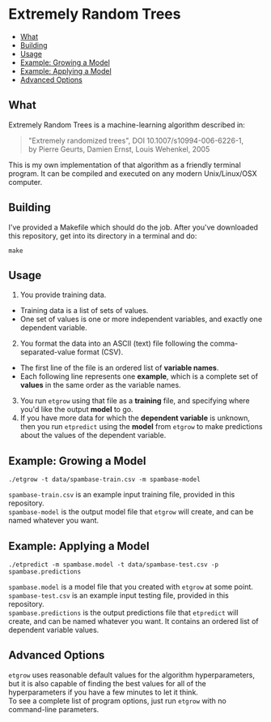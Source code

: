 # Extremely Random Trees

* [What](#what)
* [Building](#building)
* [Usage](#usage)
* [Example: Growing a Model](#example-growing-a-model)
* [Example: Applying a Model](#example-applying-a-model)
* [Advanced Options](#advanced-options)

## What

Extremely Random Trees is a machine-learning algorithm described in:

> "Extremely randomized trees", DOI 10.1007/s10994-006-6226-1,  
> by Pierre Geurts, Damien Ernst, Louis Wehenkel, 2005

This is my own implementation of that algorithm as a friendly terminal program.
It can be compiled and executed on any modern Unix/Linux/OSX computer.

## Building

I've provided a Makefile which should do the job.
After you've downloaded this repository, get into its directory in a terminal and do:

```
make
```

## Usage

1. You provide training data.
  * Training data is a list of sets of values.
  * One set of values is one or more independent variables, and exactly one dependent variable.
2. You format the data into an ASCII (text) file following the comma-separated-value format (CSV).
  * The first line of the file is an ordered list of **variable names**.
  * Each following line represents one **example**, which is a complete set of **values** in the same order as the variable names.
3. You run `etgrow` using that file as a **training** file, and specifying where you'd like the output **model** to go.
4. If you have more data for which the **dependent variable** is unknown, then you run `etpredict` using the **model** from `etgrow` to make predictions about the values of the dependent variable.

## Example: Growing a Model

```
./etgrow -t data/spambase-train.csv -m spambase-model
```
`spambase-train.csv` is an example input training file, provided in this repository.  
`spambase-model` is the output model file that `etgrow` will create, and can be named whatever you want.

## Example: Applying a Model

```
./etpredict -m spambase.model -t data/spambase-test.csv -p spambase.predictions
```

`spambase.model` is a model file that you created with `etgrow` at some point.  
`spambase-test.csv` is an example input testing file, provided in this repository.  
`spambase.predictions` is the output predictions file that `etpredict` will create, and can be named whatever you want. It contains an ordered list of dependent variable values.

## Advanced Options

`etgrow` uses reasonable default values for the algorithm hyperparameters,
but it is also capable of finding the best values for all of the hyperparameters
if you have a few minutes to let it think.  
To see a complete list of program options, just run `etgrow` with no command-line parameters.
